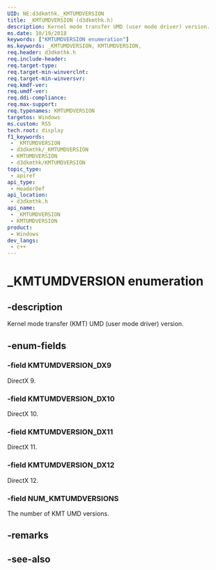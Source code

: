 ```yaml
---
UID: NE:d3dkmthk._KMTUMDVERSION
title: _KMTUMDVERSION (d3dkmthk.h)
description: Kernel mode transfer UMD (user mode driver) version.
ms.date: 10/19/2018
keywords: ["KMTUMDVERSION enumeration"]
ms.keywords: _KMTUMDVERSION, KMTUMDVERSION,
req.header: d3dkmthk.h
req.include-header: 
req.target-type: 
req.target-min-winverclnt: 
req.target-min-winversvr: 
req.kmdf-ver: 
req.umdf-ver: 
req.ddi-compliance: 
req.max-support: 
req.typenames: KMTUMDVERSION
targetos: Windows
ms.custom: RS5
tech.root: display
f1_keywords:
 - _KMTUMDVERSION
 - d3dkmthk/_KMTUMDVERSION
 - KMTUMDVERSION
 - d3dkmthk/KMTUMDVERSION
topic_type:
 - apiref
api_type:
 - HeaderDef
api_location:
 - d3dkmthk.h
api_name:
 - _KMTUMDVERSION
 - KMTUMDVERSION
product:
 - Windows
dev_langs:
 - c++
---
```


# _KMTUMDVERSION enumeration


## -description

Kernel mode transfer (KMT) UMD (user mode driver) version.

## -enum-fields

### -field KMTUMDVERSION_DX9

DirectX 9.

### -field KMTUMDVERSION_DX10

DirectX 10.

### -field KMTUMDVERSION_DX11

DirectX 11.

### -field KMTUMDVERSION_DX12

DirectX 12.

### -field NUM_KMTUMDVERSIONS

The number of KMT UMD versions.

## -remarks

## -see-also

